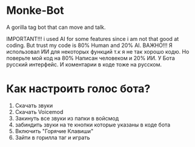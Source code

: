 # Monke-Bot
A gorilla tag bot that can move and talk.

IMPORTANT!!! i used AI for some features since i am not that good at coding. But trust my code is 80% Human and 20% AI.
ВАЖНО!!! Я использовал ИИ для некоторых функций т.к я не так хорошо кодю. Но поверьте мой код на 80% Написан человеком и 20% ИИ.
У Бота русский интерфейс. И коментарии в коде тоже на русском.




# Как настроить голос бота?
1. Скачать звуки
2. Скачать Voicemod
3. Закинуть все звуки из папки в войсмод
4. забиндить звуки на те кнопки которые указаны в коде бота
5. Включить "Горячие Клавиши"
6. Зайти в горилла таг и играть
